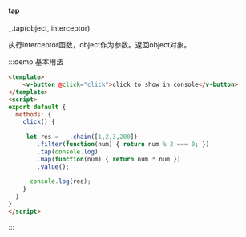 #### tap

_.tap(object, interceptor) 

执行interceptor函数，object作为参数。返回object对象。

:::demo 基本用法
```html
<template>
    <v-button @click="click">click to show in console</v-button>
</template>
<script>
export default {
  methods: {
    click() {
      
     let res =  _.chain([1,2,3,200])
        .filter(function(num) { return num % 2 === 0; })
        .tap(console.log)
        .map(function(num) { return num * num })
        .value();
     
      console.log(res);
    }
  }
}
</script>
```
:::
